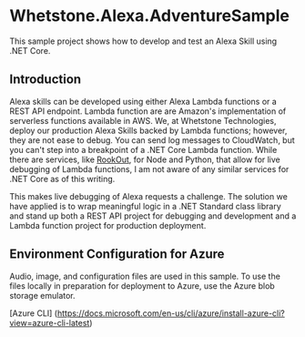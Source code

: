 # Whetstone.Alexa.AdventureSample

This sample project shows how to develop and test an Alexa Skill using .NET Core. 

## Introduction

Alexa skills can be developed using either Alexa Lambda functions or a REST API endpoint. Lambda function are
are Amazon's implementation of serverless functions available in AWS. We, at Whetstone Technologies, deploy our
production Alexa Skills backed by Lambda functions; however, they are not ease to debug. You can send log messages to
CloudWatch, but you can't step into a breakpoint of a .NET Core Lambda function. While there are services, like [RookOut](https://www.rookout.com),
for Node and Python, that allow for live debugging of Lambda functions, I am not aware of any similar services for .NET Core as of
this writing. 

This makes live debugging of Alexa requests a challenge. The solution we have applied is to wrap meaningful logic in a .NET
Standard class library and stand up both a REST API project for debugging and development and a Lambda function project
for production deployment.

## Environment Configuration for Azure

Audio, image, and configuration files are used in this sample. To use the files locally in preparation for deployment to Azure, use the Azure blob storage emulator.

[Azure CLI] (https://docs.microsoft.com/en-us/cli/azure/install-azure-cli?view=azure-cli-latest)










